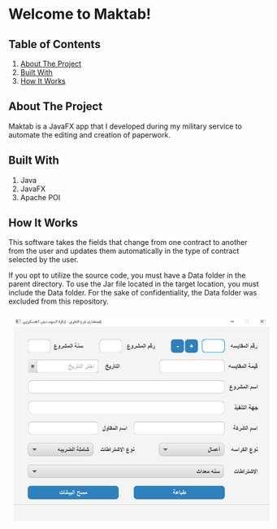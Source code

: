 # Welcome to Maktab!

## Table of Contents
1. [About The Project](#about)
2. [Built With](#builtWith)
3. [How It Works](#howItWorks)


## About The Project<a id='about'></a>
Maktab is a JavaFX app that I developed during my military service to automate the editing and creation of paperwork.




## Built With<a id='builtWith'>
1. Java
2. JavaFX
3. Apache POI


## How It Works<a id='howItWorks'></a>
This software takes the fields that change from one contract to another from the user and updates them automatically in the type of contract selected by the user.  

If you opt to utilize the source code, you must have a Data folder in the parent directory. To use the Jar file located in the target location, you must include the Data folder. For the sake of confidentiality, the Data folder was excluded from this repository.  

<img src="/docs/screenshots/Maktab.png"  hspace="10" vspace="10">  

